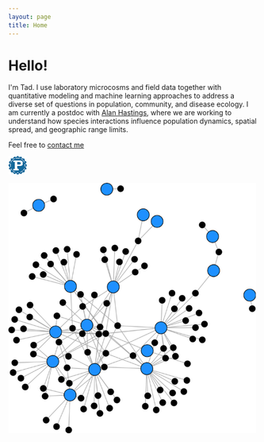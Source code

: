 ```yaml
---
layout: page
title: Home
---
```


<div class="pure-u-1-2 copy landing" markdown="1">

# Hello!

I'm Tad. I use laboratory microcosms and field data together with quantitative modeling and machine learning approaches to address a diverse set of questions in population, community, and disease ecology. I am currently a postdoc with [Alan Hastings](http://two.ucdavis.edu/~me/), where we are working to understand how species interactions influence population dynamics, spatial spread, and geographic range limits.

Feel free to [contact me](mailto:tdallas@ucdavis.edu)


<div class="btn-group">

<a class="btn" href="resources/DallasCV.pdf"><i style="color:DimGray" class="fa fa-file-text-o fa-2x"></i></a>

<a class="btn" href="https://github.com/taddallas" ><i style="color:DimGray" class="fa fa-github fa-2x"></i></a>

<a class="btn" href="https://scholar.google.com/citations?user=baoGwQ0AAAAJ&hl=en" ><i style="color:DimGray" class="ai ai-google-scholar ai-2x"></i></a>

<a class="btn" href="http://orcid.org/0000-0003-3328-9958" ><i style="color:DimGray" class="ai ai-orcid ai-2x"></i></a>

<a class="btn" href="https://publons.com/author/904038/tad-dallas#profile" ><img src="resources/publons.png"></a>

<a class="btn" href="http://stackoverflow.com/users/4190082/tad-dallas"><i style="color:DimGray" class="fa fa-stack-overflow fa-2x"></i></a>
</div>
</div>


<div class="pure-u-1-2 copy" markdown="1">
<img src ="resources/lakeErie.png" width="500">
</div>


<br/>
<br/>


<script>
  (function(i,s,o,g,r,a,m){i['GoogleAnalyticsObject']=r;i[r]=i[r]||function(){
  (i[r].q=i[r].q||[]).push(arguments)},i[r].l=1*new Date();a=s.createElement(o),
  m=s.getElementsByTagName(o)[0];a.async=1;a.src=g;m.parentNode.insertBefore(a,m)
  })(window,document,'script','https://www.google-analytics.com/analytics.js','ga');

  ga('create', 'UA-58262305-1', 'auto');
  ga('send', 'pageview');

</script>
